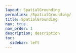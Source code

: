 ```yaml
---
layout: SpatialGrounding
permalink: /SpatialGrounding/
title: SpatialGrounding
nav: true
nav_order: 1
description: description
toc:
  sidebar: left
---
```

